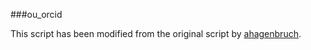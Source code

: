 ###ou_orcid

This script has been modified  from the original script by [ahagenbruch](https://gist.github.com/ahagenbruch/e6ea6b8b7e487b60a745).
